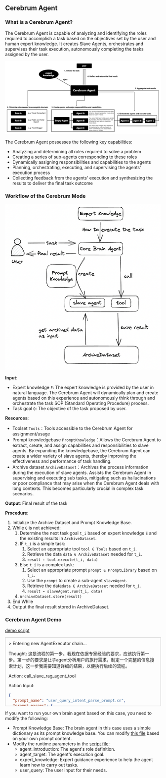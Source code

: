 ## Cerebrum Agent

### What is a Cerebrum Agent?
The Cerebrum Agent is capable of analyzing and identifying the roles required to accomplish a task based on the objectives set by the user and human expert knowledge. It creates Slave Agents, orchestrates and supervises their task execution, autonomously completing the tasks assigned by the user.

![cerebrum mode](../../_picture/cerebrum_brain_struct_en.png)

The Cerebrum Agent possesses the following key capabilities:

- Analyzing and determining all roles required to solve a problem
- Creating a series of sub-agents corresponding to these roles
- Dynamically assigning responsibilities and capabilities to the agents
- Planning, orchestrating, executing, and supervising the agents' execution process
- Collecting feedback from the agents' execution and synthesizing the results to deliver the final task outcome

### Workflow of the Cerebrum Mode

![cerebrum mode](../../_picture/cerebrum_brain_struct.png)

**Input**: 
- Expert knowledge `E`: The expert knowledge is provided by the user in natural language. The Cerebrum Agent will dynamically plan and create agents based on this experience and autonomously think through and orchestrate the task SOP (Standard Operating Procedure) process.
- Task goal `Q`: The objective of the task proposed by user.

**Resources**:  
- Toolset `Tools`：Tools accessible to the Cerebrum Agent for assignment/usage
- Prompt knowledgebase `PromptKnowledge`：Allows the Cerebrum Agent to extract, create, and assign capabilities and responsibilities to slave agents. By expanding the knowledgebase, the Cerebrum Agent can create a wider variety of slave agents, thereby improving the effectiveness and performance of task handling.
- Archive dataset `ArchiveDataset`：Archives the process information during the execution of slave agents. Assists the Cerebrum Agent in supervising and executing sub tasks, mitigating such as hallucinations or poor compliance that may arise when the Cerebrum Agent deals with long contexts. This becomes particularly crucial in complex task scenarios.

**Output**: Final result of the task


**Procedure**:

1. Initialize the Archive Dataset and Prompt Knowledge Base.
2. While `Q` is not achieved:
   1. Determine the next task goal `t_i` based on expert knowledge `E` and the existing results in `ArchiveDataset`.
   2. IF `t_i` is a simple task:
      1. Select an appropriate tool `tool ∈ Tools` based on `t_i`.
      2. Retrieve the data `data ∈ ArchiveDataset` needed for `t_i`.
      2. `result ← tool.execute(t_i, data)`
   3. Else `t_i` is a complex task:
      1. Select an appropriate prompt `prompt ∈ PromptLibrary` based on `t_i`.
      2. Use the `prompt` to create a sub-agent `slaveAgent`.
      3. Retrieve the data`data ∈ ArchiveDataset` needed for `t_i`.
      4. `result ← slaveAgent.run(t_i, data)`
   4. `ArchiveDataset.store(result)`
3. End While
4. Output the final result stored in ArchiveDataset.


### Cerebrum Agent Demo
[demo script](../../../../examples/sample_apps/cerebrum_agent_app/intelligence/test/run_cerebrum_agent.py)
<div style="max-height: 200px; overflow-y: scroll; border: 1px solid #ccc; padding: 10px;">
> Entering new AgentExecutor chain...  

Thought: 这是流程的第一步。我现在依据专家经验的要求，应该执行第一步。第一步的要求是让子agent分析用户的旅行需求，制定一个完整的信息搜索计划，这一步我需要知道详细的结果，以便执行后续的流程。

Action: call_slave_rag_agent_tool

Action Input: 
```json
{
  "prompt_name": "user_query_intent_parse_prompt.cn",
  "prompt_params": {
    "user_query": "我想去杭州旅行三天，想顺带去盗墓笔记相关的地方圣地巡礼"
  },
  "save_params": {
    "name": "TravelIntentAnalysis",
    "description": "分析用户的旅行需求，包括目的地、时间、兴趣点等",
    "full_return": true
  }
}
```
1. 收集杭州地区的住宿信息，特别关注靠近“盗墓笔记”相关地点的酒店或民宿，同时了解这些住宿设施是否提供特色主题房间。
2. 收集与“盗墓笔记”相关的杭州旅游景点和活动信息，包括小说中提到的具体位置、周边环境以及是否有组织的粉丝活动或主题游。
3. 收集杭州当地的美食信息，特别是那些具有地方特色的菜肴，同时留意是否有与“盗墓笔记”文化相关的特色餐馆或小吃。

Thought: 我已经执行了专家经验的第一步。我现在依据专家经验和上一步的结果应该执行第二步，第二步的要求是根据第一步的结果调用工具搜索相关的信息，这一步需要多次执行，直到我完成了信息搜索计划中的所有流程。但我不需要知道工具详细的执行结果。我现在要使用一个工具google_search_with_archive_tool, 不允许回答Final Answer。

Action: google_search_with_archive_tool

Action Input: 
```json
{
  "query": "杭州 盗墓笔记 圣地巡礼",
  "save_params": {
    "name": "HangzhouTombRaiderSites",
    "description": "关于杭州与《盗墓笔记》相关的旅游景点和活动信息",
    "full_return": false
  }
}
```
The task is complete, you may proceed to the next step.

Thought: 我已经执行了专家经验的第二步的一部分。我现在依据专家经验和上一步的结果应该继续执行第二步，即根据第一步的结果调用工具搜索相关的信息，这一步需要多次执行，直到我完成了信息搜索计划中的所有流程。但我不需要知道工具详细的执行结果。我现在要使用一个工具google_search_with_archive_tool, 不允许回答Final Answer。
Action: google_search_with_archive_tool
Action Input: 
```json
{
  "query": "杭州 住宿 靠近 盗墓笔记 地点",
  "save_params": {
    "name": "HangzhouAccommodationNearTombRaiderSites",
    "description": "关于杭州靠近《盗墓笔记》相关地点的住宿信息",
    "full_return": false
  }
}
```
The task is complete, you may proceed to the next step.

Thought: 我已经执行了专家经验的第二步的一部分。我现在依据专家经验和上一步的结果应该继续执行第二步，即根据第一步的结果调用工具搜索相关的信息，这一步需要多次执行，直到我完成了信息搜索计划中的所有流程。但我不需要知道工具详细的执行结果。我现在要使用一个工具google_search_with_archive_tool, 不允许回答Final Answer。
Action: google_search_with_archive_tool
Action Input: 
```json
{
  "query": "杭州 美食 特色餐馆 盗墓笔记",
  "save_params": {
    "name": "HangzhouCuisineAndTombRaiderThemeRestaurants",
    "description": "关于杭州的特色美食及与《盗墓笔记》相关的主题餐馆信息",
    "full_return": false
  }
}
```

The task is complete, you may proceed to the next step.

Thought: 我已经完成了专家经验的第二步，即根据第一步的结果调用了工具搜索相关信息，包括杭州与《盗墓笔记》相关的旅游景点和活动信息、靠近《盗墓笔记》相关地点的住宿信息、以及杭州的特色美食及与《盗墓笔记》相关的主题餐馆信息。现在，依据专家经验的要求，我应该执行第三步，让子agent根据第二步中搜集到的所有信息制定一份完整的旅行计划。
Action: call_slave_rag_agent_tool
Action Input: 
```json
{
  "prompt_name": "tour_plan_prompt.cn",
  "prompt_params": {
    "user_query": "我想去杭州旅行三天，想顺带去盗墓笔记相关的地方圣地巡礼",
    "search_result": [
      "$#{HangzhouTombRaiderSites}",
      "$#{HangzhouAccommodationNearTombRaiderSites}",
      "$#{HangzhouCuisineAndTombRaiderThemeRestaurants}"
    ]
  },
  "save_params": {
    "name": "HangzhouTourPlan",
    "description": "根据用户需求定制的杭州三日游旅行计划，包括与《盗墓笔记》相关的景点、住宿和餐饮推荐",
    "full_return": true
  }
}
```
### 杭州盗墓笔记圣地巡礼三日游

**行程亮点**：这次旅行将带你走进《盗墓笔记》的世界，探访与小说中场景相似的真实地点，同时享受杭州的自然风光与美食。

#### 第一天
- **上午**
  - **8:00-9:00**：从您的出发地前往杭州，预计到达时间为上午9点左右。
  - **9:30-11:30**：参观**雷峰塔**，这里是《盗墓笔记》中提到的一个重要地点。雷峰塔不仅有着丰富的历史文化背景，其内部还藏有许多与小说相关的展览。
- **中午**
  - **12:00-13:30**：在附近的**楼外楼**享用午餐，这家餐厅以杭帮菜著称，您可以尝试一下东坡肉等经典菜肴。
- **下午**
  - **14:00-16:00**：前往**灵隐寺**，这里被认为是小说中“九门”之一的所在地。灵隐寺不仅是杭州著名的佛教寺庙，其周围的自然景观也非常美丽。
- **晚上**
  - **17:00-18:30**：入住位于**西湖边的酒店**，如**杭州西湖国宾馆**，这里交通便利，距离多个景点都很近。
  - **19:00-21:00**：晚餐推荐前往**张生记**，这是一家以《盗墓笔记》为主题的餐厅，不仅菜品丰富，店内装饰也充满了小说元素。

#### 第二天
- **上午**
  - **8:30-10:30**：前往**六和塔**，这里也是《盗墓笔记》中提到的一个重要地点。六和塔建于北宋时期，是杭州的标志性建筑之一。
- **中午**
  - **11:00-12:30**：在**知味观**享用午餐，这家餐厅以传统杭帮菜为主，您可以品尝到各种地道的杭州美食。
- **下午**
  - **13:30-15:30**：参观**西溪湿地公园**，这里被一些粉丝认为是小说中的“西沙之眼”。西溪湿地是一个自然保护区，环境优美，非常适合散步和拍照。
- **晚上**
  - **17:00-18:30**：返回酒店休息，准备晚上的活动。
  - **19:00-21:00**：晚餐推荐前往**湖滨银泰in77**内的**绿茶餐厅**，这里不仅可以品尝到美味的杭帮菜，还可以欣赏到西湖的美景。

#### 第三天
- **上午**
  - **8:30-10:30**：前往**钱塘江大桥**，这里被认为是小说中“铁索桥”的原型。钱塘江大桥是一座历史悠久的桥梁，可以在这里感受历史的沧桑。
- **中午**
  - **11:00-12:30**：在**外婆家**享用午餐，这家餐厅以家常菜为主，口味清淡，适合结束旅行前的最后一餐。
- **下午**
  - **13:30-15:30**：参观**宋城景区**，虽然这里不是《盗墓笔记》的直接取景地，但其古色古香的建筑和表演项目可以让您更好地体验宋代的文化氛围。
- **晚上**
  - **16:00-18:00**：返回酒店整理行李，准备返程。
  - **19:00**：从酒店出发，返回您的出发地。

希望这次旅行能让您充分感受到《盗墓笔记》的魅力，同时也能享受到杭州的美丽风光和美食。预祝您旅途愉快！

Thought: 我刚才完成了专家经验的第三步，这是专家经验的最后一步。我已经执行完专家经验中的所有步骤，可以结束流程了。
Final Answer: 结束

> Finished chain.
</div>

If you want to run your own brain agent based on this case, you need to modify the following:
- Prompt Knowledge Base: The brain agent in this case uses a simple dictionary as its prompt knowledge base. You can modify [this file](../../../../examples/sample_apps/cerebrum_agent_app/intelligence/agentic/prompt/demo_prompt_knowledge.py) based on your own prompt content.
- Modify the runtime parameters in the [script file](../../../../examples/sample_apps/cerebrum_agent_app/intelligence/test/run_cerebrum_agent.py):
  - agent_introduction: The agent's role definition.
  - agent_target: The agent's execution goal.
  - expert_knowledge: Expert guidance experience to help the agent learn how to carry out tasks.
  - user_query: The user input for their needs.